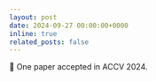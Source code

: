```yaml
---
layout: post
date: 2024-09-27 00:00:00+0000
inline: true
related_posts: false
---
```


🎉 One paper accepted in ACCV 2024.
